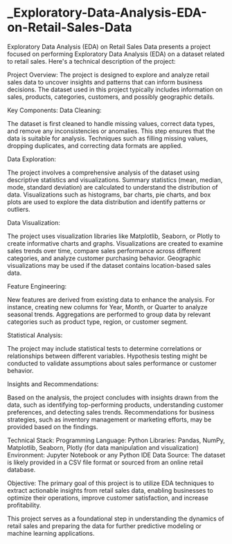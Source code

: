 # _Exploratory-Data-Analysis-EDA-on-Retail-Sales-Data
Exploratory Data Analysis (EDA) on Retail Sales Data presents a project focused on performing Exploratory Data Analysis (EDA) on a dataset related to retail sales. Here's a technical description of the project:

Project Overview:
The project is designed to explore and analyze retail sales data to uncover insights and patterns that can inform business decisions. The dataset used in this project typically includes information on sales, products, categories, customers, and possibly geographic details.

Key Components:
Data Cleaning:

The dataset is first cleaned to handle missing values, correct data types, and remove any inconsistencies or anomalies. This step ensures that the data is suitable for analysis.
Techniques such as filling missing values, dropping duplicates, and correcting data formats are applied.

Data Exploration:

The project involves a comprehensive analysis of the dataset using descriptive statistics and visualizations.
Summary statistics (mean, median, mode, standard deviation) are calculated to understand the distribution of data.
Visualizations such as histograms, bar charts, pie charts, and box plots are used to explore the data distribution and identify patterns or outliers.

Data Visualization:

The project uses visualization libraries like Matplotlib, Seaborn, or Plotly to create informative charts and graphs.
Visualizations are created to examine sales trends over time, compare sales performance across different categories, and analyze customer purchasing behavior.
Geographic visualizations may be used if the dataset contains location-based sales data.

Feature Engineering:

New features are derived from existing data to enhance the analysis. For instance, creating new columns for Year, Month, or Quarter to analyze seasonal trends.
Aggregations are performed to group data by relevant categories such as product type, region, or customer segment.

Statistical Analysis:

The project may include statistical tests to determine correlations or relationships between different variables.
Hypothesis testing might be conducted to validate assumptions about sales performance or customer behavior.

Insights and Recommendations:

Based on the analysis, the project concludes with insights drawn from the data, such as identifying top-performing products, understanding customer preferences, and detecting sales trends.
Recommendations for business strategies, such as inventory management or marketing efforts, may be provided based on the findings.

Technical Stack:
Programming Language: Python
Libraries: Pandas, NumPy, Matplotlib, Seaborn, Plotly (for data manipulation and visualization)
Environment: Jupyter Notebook or any Python IDE
Data Source: The dataset is likely provided in a CSV file format or sourced from an online retail database.

Objective:
The primary goal of this project is to utilize EDA techniques to extract actionable insights from retail sales data, enabling businesses to optimize their operations, improve customer satisfaction, and increase profitability.

This project serves as a foundational step in understanding the dynamics of retail sales and preparing the data for further predictive modeling or machine learning applications.








